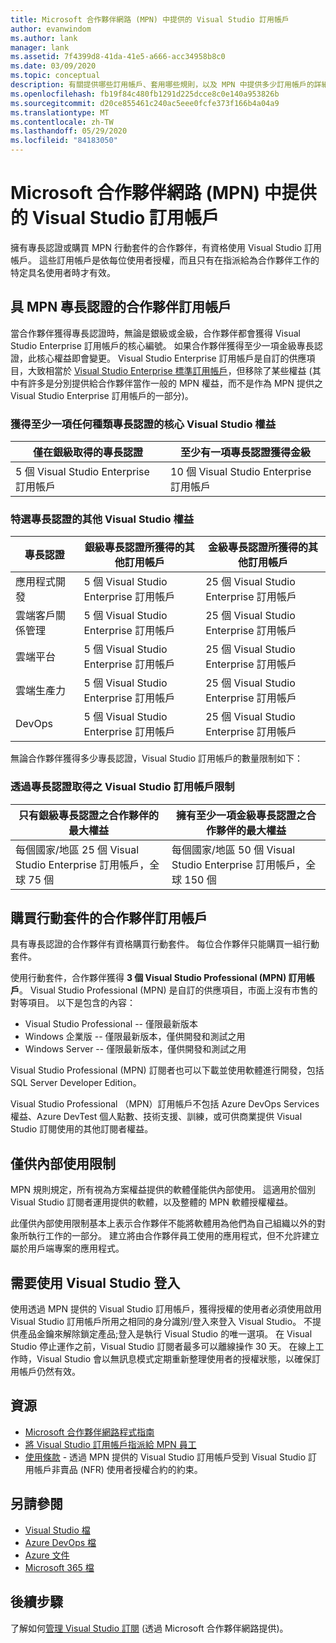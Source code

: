 ```yaml
---
title: Microsoft 合作夥伴網路 (MPN) 中提供的 Visual Studio 訂用帳戶
author: evanwindom
ms.author: lank
manager: lank
ms.assetid: 7f4399d8-41da-41e5-a666-acc34958b8c0
ms.date: 03/09/2020
ms.topic: conceptual
description: 有關提供哪些訂用帳戶、套用哪些規則，以及 MPN 中提供多少訂用帳戶的詳細資料。
ms.openlocfilehash: fb19f84c480fb1291d225dcce8c0e140a953826b
ms.sourcegitcommit: d20ce855461c240ac5eee0fcfe373f166b4a04a9
ms.translationtype: MT
ms.contentlocale: zh-TW
ms.lasthandoff: 05/29/2020
ms.locfileid: "84183050"
---
```

# <a name="visual-studio-subscriptions-offered-to-partners-in-the-microsoft-partner-network-mpn"></a>Microsoft 合作夥伴網路 (MPN) 中提供的 Visual Studio 訂用帳戶

擁有專長認證或購買 MPN 行動套件的合作夥伴，有資格使用 Visual Studio 訂用帳戶。 這些訂用帳戶是依每位使用者授權，而且只有在指派給為合作夥伴工作的特定具名使用者時才有效。

## <a name="subscriptions-for-partners-with-an-mpn-competency"></a>具 MPN 專長認證的合作夥伴訂用帳戶

當合作夥伴獲得專長認證時，無論是銀級或金級，合作夥伴都會獲得 Visual Studio Enterprise 訂用帳戶的核心編號。 如果合作夥伴獲得至少一項金級專長認證，此核心權益即會變更。 Visual Studio Enterprise 訂用帳戶是自訂的供應項目，大致相當於 [Visual Studio Enterprise 標準訂用帳戶](https://visualstudio.microsoft.com/vs/pricing/)，但移除了某些權益 (其中有許多是分別提供給合作夥伴當作一般的 MPN 權益，而不是作為 MPN 提供之 Visual Studio Enterprise 訂用帳戶的一部分)。

### <a name="core-visual-studio-benefit-for-earning-at-least-one-competency-of-any-kind"></a>獲得至少一項任何種類專長認證的核心 Visual Studio 權益

| 僅在銀級取得的專長認證               | 至少有一項專長認證獲得金級   |
|------------------------------------------------------------|----------------------------------------------------|
| 5 個 Visual Studio Enterprise 訂用帳戶                   | 10 個 Visual Studio Enterprise 訂用帳戶          |

### <a name="additional-visual-studio-benefit-for-select-competencies"></a>特選專長認證的其他 Visual Studio 權益

| 專長認證                                  | **銀級**專長認證所獲得的其他訂用帳戶 | **金級**專長認證所獲得的其他訂用帳戶 |
|---------------------------------------------|-----------------------------------------------------------|---------------------------------------------------------|
| 應用程式開發                     | 5 個 Visual Studio Enterprise 訂用帳戶                  | 25 個 Visual Studio Enterprise 訂用帳戶               |
| 雲端客戶關係管理      | 5 個 Visual Studio Enterprise 訂用帳戶                  | 25 個 Visual Studio Enterprise 訂用帳戶               |
| 雲端平台                              | 5 個 Visual Studio Enterprise 訂用帳戶                  | 25 個 Visual Studio Enterprise 訂用帳戶               |
| 雲端生產力                          | 5 個 Visual Studio Enterprise 訂用帳戶                  | 25 個 Visual Studio Enterprise 訂用帳戶               |
| DevOps                                      | 5 個 Visual Studio Enterprise 訂用帳戶                  | 25 個 Visual Studio Enterprise 訂用帳戶                |

無論合作夥伴獲得多少專長認證，Visual Studio 訂用帳戶的數量限制如下：

### <a name="limits-for-visual-studio-subscriptions-earned-through-competencies"></a>透過專長認證取得之 Visual Studio 訂用帳戶限制

| 只有銀級專長認證之合作夥伴的最大權益                   | 擁有至少一項金級專長認證之合作夥伴的最大權益               |
|------------------------------------------------------------------------------|------------------------------------------------------------------------------|
| 每個國家/地區 25 個 Visual Studio Enterprise 訂用帳戶，全球 75 個          | 每個國家/地區 50 個 Visual Studio Enterprise 訂用帳戶，全球 150 個         |

## <a name="subscriptions-for-partners-purchasing-the-action-pack"></a>購買行動套件的合作夥伴訂用帳戶

具有專長認證的合作夥伴有資格購買行動套件。 每位合作夥伴只能購買一組行動套件。

使用行動套件，合作夥伴獲得 **3 個 Visual Studio Professional (MPN) 訂用帳戶**。 Visual Studio Professional (MPN) 是自訂的供應項目，市面上沒有市售的對等項目。 以下是包含的內容：

- Visual Studio Professional -- 僅限最新版本
- Windows 企業版 -- 僅限最新版本，僅供開發和測試之用
- Windows Server -- 僅限最新版本，僅供開發和測試之用

Visual Studio Professional (MPN) 訂閱者也可以下載並使用軟體進行開發，包括 SQL Server Developer Edition。

Visual Studio Professional （MPN）訂用帳戶不包括 Azure DevOps Services 權益、Azure DevTest 個人點數、技術支援、訓練，或可供商業提供 Visual Studio 訂閱使用的其他訂閱者權益。

## <a name="internal-use-only-restriction"></a>僅供內部使用限制

MPN 規則規定，所有視為方案權益提供的軟體僅能供內部使用。 這適用於個別 Visual Studio 訂閱者運用提供的軟體，以及整體的 MPN 軟體授權權益。

此僅供內部使用限制基本上表示合作夥伴不能將軟體用為他們為自己組織以外的對象所執行工作的一部分。 建立將由合作夥伴員工使用的應用程式，但不允許建立屬於用戶端專案的應用程式。

## <a name="sign-in-required-with-visual-studio"></a>需要使用 Visual Studio 登入

使用透過 MPN 提供的 Visual Studio 訂用帳戶，獲得授權的使用者必須使用啟用 Visual Studio 訂用帳戶所用之相同的身分識別/登入來登入 Visual Studio。 不提供產品金鑰來解除鎖定產品;登入是執行 Visual Studio 的唯一選項。 在 Visual Studio 停止運作之前，Visual Studio 訂閱者最多可以離線操作 30 天。 在線上工作時，Visual Studio 會以無訊息模式定期重新整理使用者的授權狀態，以確保訂用帳戶仍然有效。

## <a name="resources"></a>資源

- [Microsoft 合作夥伴網路程式指南](https://assets.microsoft.com/MPN-MAPS-Product-Usage-Guide.pdf?tpqid=300-000121)
- [將 Visual Studio 訂用帳戶指派給 MPN 員工](manage-mpn-subscriptions.md)
- [使用條款](https://www.microsoft.com/useterms/) - 透過 MPN 提供的 Visual Studio 訂用帳戶受到 Visual Studio 訂用帳戶非賣品 (NFR) 使用者授權合約的約束。


## <a name="see-also"></a>另請參閱
- [Visual Studio 檔](https://docs.microsoft.com/visualstudio/)
- [Azure DevOps 檔](https://docs.microsoft.com/azure/devops/)
- [Azure 文件](https://docs.microsoft.com/azure/)
- [Microsoft 365 檔](https://docs.microsoft.com/microsoft-365/)

## <a name="next-steps"></a>後續步驟

了解如何[管理 Visual Studio 訂閱](manage-mpn-subscriptions.md) (透過 Microsoft 合作夥伴網路提供)。
